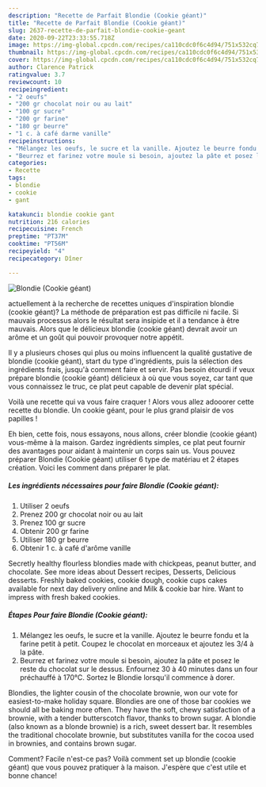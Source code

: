 ```yaml
---
description: "Recette de Parfait Blondie (Cookie géant)"
title: "Recette de Parfait Blondie (Cookie géant)"
slug: 2637-recette-de-parfait-blondie-cookie-geant
date: 2020-09-22T23:33:55.718Z
image: https://img-global.cpcdn.com/recipes/ca110cdc0f6c4d94/751x532cq70/blondie-cookie-geant-photo-principale-de-la-recette.jpg
thumbnail: https://img-global.cpcdn.com/recipes/ca110cdc0f6c4d94/751x532cq70/blondie-cookie-geant-photo-principale-de-la-recette.jpg
cover: https://img-global.cpcdn.com/recipes/ca110cdc0f6c4d94/751x532cq70/blondie-cookie-geant-photo-principale-de-la-recette.jpg
author: Clarence Patrick
ratingvalue: 3.7
reviewcount: 10
recipeingredient:
- "2 oeufs"
- "200 gr chocolat noir ou au lait"
- "100 gr sucre"
- "200 gr farine"
- "180 gr beurre"
- "1 c. à café darme vanille"
recipeinstructions:
- "Mélangez les oeufs, le sucre et la vanille. Ajoutez le beurre fondu et la farine petit à petit. Coupez le chocolat en morceaux et ajoutez les 3/4 à la pâte."
- "Beurrez et farinez votre moule si besoin, ajoutez la pâte et posez le reste du chocolat sur le dessus. Enfournez 30 à 40 minutes dans un four préchauffé à 170°C. Sortez le Blondie lorsqu&#39;il commence à dorer."
categories:
- Recette
tags:
- blondie
- cookie
- gant

katakunci: blondie cookie gant 
nutrition: 216 calories
recipecuisine: French
preptime: "PT37M"
cooktime: "PT56M"
recipeyield: "4"
recipecategory: Dîner

---
```



![Blondie (Cookie géant)](https://img-global.cpcdn.com/recipes/ca110cdc0f6c4d94/751x532cq70/blondie-cookie-geant-photo-principale-de-la-recette.jpg)

actuellement à la recherche de recettes uniques d'inspiration blondie (cookie géant)? La méthode de préparation est pas difficile ni facile. Si mauvais processus alors le résultat sera insipide et il a tendance à être mauvais. Alors que le délicieux blondie (cookie géant) devrait avoir un arôme et un goût qui pouvoir provoquer notre appétit.

Il y a plusieurs choses qui plus ou moins influencent la qualité gustative de blondie (cookie géant), start du type d'ingrédients, puis la sélection des ingrédients frais, jusqu'à comment faire et servir. Pas besoin étourdi if veux prépare blondie (cookie géant) délicieux à où que vous soyez, car tant que vous connaissez le truc, ce plat peut capable de devenir plat spécial.

Voilà une recette qui va vous faire craquer ! Alors vous allez adooorer cette recette du blondie. Un cookie géant, pour le plus grand plaisir de vos papilles !


Eh bien, cette fois, nous essayons, nous allons, créer blondie (cookie géant) vous-même à la maison. Gardez ingrédients simples, ce plat peut fournir des avantages pour aidant à maintenir un corps sain us. Vous pouvez préparer Blondie (Cookie géant) utiliser 6 type de matériau et 2 étapes création. Voici les comment dans préparer le plat.

<!--inarticleads1-->

##### Les ingrédients nécessaires pour faire Blondie (Cookie géant):

1. Utiliser 2 oeufs
1. Prenez 200 gr chocolat noir ou au lait
1. Prenez 100 gr sucre
1. Obtenir 200 gr farine
1. Utiliser 180 gr beurre
1. Obtenir 1 c. à café d&#39;arôme vanille


Secretly healthy flourless blondies made with chickpeas, peanut butter, and chocolate. See more ideas about Dessert recipes, Desserts, Delicious desserts. Freshly baked cookies, cookie dough, cookie cups cakes available for next day delivery online and Milk &amp; cookie bar hire. Want to impress with fresh baked cookies. 

<!--inarticleads2-->

##### Étapes Pour faire Blondie (Cookie géant):

1. Mélangez les oeufs, le sucre et la vanille. Ajoutez le beurre fondu et la farine petit à petit. Coupez le chocolat en morceaux et ajoutez les 3/4 à la pâte.
1. Beurrez et farinez votre moule si besoin, ajoutez la pâte et posez le reste du chocolat sur le dessus. Enfournez 30 à 40 minutes dans un four préchauffé à 170°C. Sortez le Blondie lorsqu&#39;il commence à dorer.


Blondies, the lighter cousin of the chocolate brownie, won our vote for easiest-to-make holiday square. Blondies are one of those bar cookies we should all be baking more often. They have the soft, chewy satisfaction of a brownie, with a tender butterscotch flavor, thanks to brown sugar. A blondie (also known as a blonde brownie) is a rich, sweet dessert bar. It resembles the traditional chocolate brownie, but substitutes vanilla for the cocoa used in brownies, and contains brown sugar. 


Comment? Facile n'est-ce pas? Voilà comment set up blondie (cookie géant) que vous pouvez pratiquer à la maison. J'espère que c'est utile et bonne chance!
